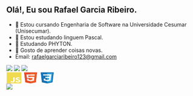 ## Olá!, Eu sou Rafael Garcia Ribeiro.

- 🔭 Estou cursando Engenharia de Software na Universidade Cesumar (Unisecumar).
- 🌱 Estou estudando linguem Pascal.
- 🐍 Estudando PHYTON.
- 🤔 Gosto de aprender coisas novas.
- Email: rafaelgarciaribeiro123@gmail.com
<div> 
  <a href="https://www.instagram.com/rafagarcia.rb/" target="_blank"><img src="https://img.shields.io/badge/-Instagram-%23E4405F?style=for-the-badge&logo=instagram&logoColor=dark" target="_blank"></a>
  <a href = "https://mail.google.com/mail/u/0/?tab=rm&ogbl#inbox"><img src="https://img.shields.io/badge/-Gmail-%23333?style=for-the-badge&logo=gmail&logoColor=dark" target="_blank"></a>
  <a href="https://www.linkedin.com/in/rafael-garcia-r/" target="_blank"><img src="https://img.shields.io/badge/-LinkedIn-%230077B5?style=for-the-badge&logo=linkedin&logoColor=dark" target="_blank"></a> 
  
  
  <div> 
  <img align="center" alt="Rafa-Js" height="30" width="40" src="https://raw.githubusercontent.com/devicons/devicon/master/icons/javascript/javascript-plain.svg">
  <img align="center" alt="Rafa-HTML" height="30" width="40" src="https://raw.githubusercontent.com/devicons/devicon/master/icons/html5/html5-original.svg">
  <img align="center" alt="Rafa-CSS" height="30" width="40" src="https://raw.githubusercontent.com/devicons/devicon/master/icons/css3/css3-original.svg">
</div>

</div>
<picture>
  <source
    srcset="https://github-readme-stats.vercel.app/api?username=RafaelGarciaRibeiro7&show_icons=true&theme=dark"
    media="(prefers-color-dark: dark)"
  />
  <source
    srcset="https://github-readme-stats.vercel.app/api?username=RafaelGarciaRibeiro&show_icons=true"
    media="(prefers-color-green: dark), (prefers-color-green: no-preference)"
  />
  <img src="https://github-readme-stats.vercel.app/api?username=RafaelGarciaRibeiro&show_icons=true" />
</picture>
